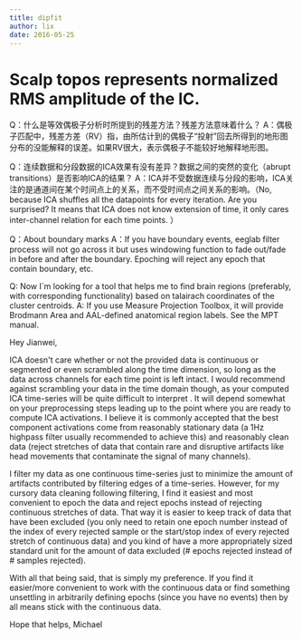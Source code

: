 ```yaml
---
title: dipfit
author: lix
date: 2016-05-25
---
```


# Scalp topos represents normalized RMS amplitude of the IC.

Q：什么是等效偶极子分析时所提到的残差方法？残差方法意味着什么？
A：偶极子匹配中，残差方差（RV）指，由所估计到的偶极子“投射”回去所得到的地形图分布的没能解释的误差。如果RV很大，表示偶极子不能较好地解释地形图。

Q：连续数据和分段数据的ICA效果有没有差异？数据之间的突然的变化（abrupt transitions）是否影响ICA的结果？
A：ICA并不受数据连续与分段的影响，ICA关注的是通道间在某个时间点上的关系，而不受时间点之间关系的影响。（No, because ICA shuffles all the datapoints for every iteration. Are you surprised? It means that ICA does not know extension of time, it only cares inter-channel relation for each time points. ）

Q：About boundary marks
A：If you have boundary events, eeglab filter process will not go across it but uses windowing function to fade out/fade in before and after the boundary. Epoching will reject any epoch that contain boundary, etc.

Q: Now I´m looking for a tool that helps me to find brain regions (preferably, with corresponding functionality) based on talairach coordinates of the cluster centroids.
A: If you use Measure Projection Toolbox, it will provide Brodmann Area and AAL-defined anatomical region labels. See the MPT manual.

Hey Jianwei,

ICA doesn't care whether or not the provided data is continuous or segmented or even scrambled along the time dimension, so long as the data across channels for each time point is left intact. I would recommend against scrambling your data in the time domain though, as your computed ICA time-series will be quite difficult to interpret . It will depend somewhat on your preprocessing steps leading up to the point where you are ready to compute ICA activations. I believe it is commonly accepted that the best component activations come from reasonably stationary data (a 1Hz highpass filter usually recommended to achieve this) and reasonably clean data (reject stretches of data that contain rare and disruptive artifacts like head movements that contaminate the signal of many channels).

I filter my data as one continuous time-series just to minimize the amount of artifacts contributed by filtering edges of a time-series. However, for my cursory data cleaning following filtering, I find it easiest and most convenient to epoch the data and reject epochs instead of rejecting continuous stretches of data. That way it is easier to keep track of data that have been excluded (you only need to retain one epoch number instead of the index of every rejected sample or the start/stop index of every rejected stretch of continuous data) and you kind of have a more
appropriately sized standard unit for the amount of data excluded (# epochs rejected instead of # samples rejected).

With all that being said, that is simply my preference. If you find it easier/more convenient to work with the continuous data or find something unsettling in arbitrarily defining epochs (since you have no events) then by all means stick with the continuous data.

Hope that helps,
Michael
